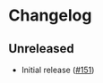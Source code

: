 # Changelog

## Unreleased

- Initial release ([#151](https://github.com/open-telemetry/opentelemetry-python-contrib/pull/151))
